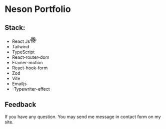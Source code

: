 # Neson Portfolio

<h2>Stack:</h2>
<ul>
<li>React Js<img src="./public/React.svg" width="20px" height="20px"/></li>
<li>Tailwind</li>
<li>TypeScript</li>
<li>React-router-dom</li>
<li>Framer-motion</li>
<li>React-hook-form</li>
<li>Zod</li>
<li>Vite</li>
<li>Emailjs</li>
<li>-Typewriter-effect</li>
</ul>
<h2>Feedback </h2>
<p>If you have any question. You may send me message in contact form on my site.</p>
